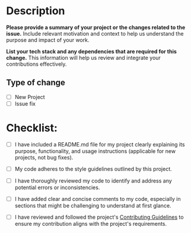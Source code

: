 # Description

**Please provide a summary of your project or the changes related to the issue.** Include relevant motivation and context to help us understand the purpose and impact of your work.

**List your tech stack and any dependencies that are required for this change.** This information will help us review and integrate your contributions effectively.

## Type of change
- [ ] New Project
- [ ] Issue fix

<!-- Put X in the correct [ ] box -->

# Checklist:

- [ ] I have included a README.md file for my project clearly explaining its purpose, functionality, and usage instructions (applicable for new projects, not bug fixes).
- [ ] My code adheres to the style guidelines outlined by this project.
- [ ] I have thoroughly reviewed my code to identify and address any potential errors or inconsistencies.
- [ ] I have added clear and concise comments to my code, especially in sections that might be challenging to understand at first glance.
- [ ] I have reviewed and followed the project's [Contributing Guidelines](CONTRIBUTING.md) to ensure my contribution aligns with the project's requirements.

